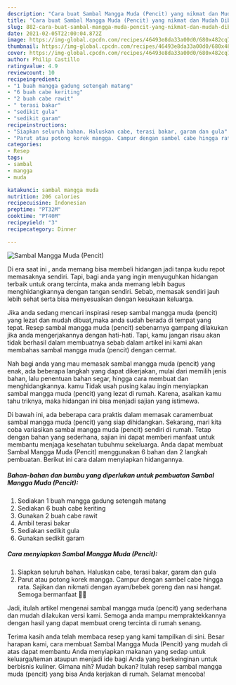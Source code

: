 ```yaml
---
description: "Cara buat Sambal Mangga Muda (Pencit) yang nikmat dan Mudah Dibuat"
title: "Cara buat Sambal Mangga Muda (Pencit) yang nikmat dan Mudah Dibuat"
slug: 882-cara-buat-sambal-mangga-muda-pencit-yang-nikmat-dan-mudah-dibuat
date: 2021-02-05T22:00:04.872Z
image: https://img-global.cpcdn.com/recipes/46493e8da33a00d0/680x482cq70/sambal-mangga-muda-pencit-foto-resep-utama.jpg
thumbnail: https://img-global.cpcdn.com/recipes/46493e8da33a00d0/680x482cq70/sambal-mangga-muda-pencit-foto-resep-utama.jpg
cover: https://img-global.cpcdn.com/recipes/46493e8da33a00d0/680x482cq70/sambal-mangga-muda-pencit-foto-resep-utama.jpg
author: Philip Castillo
ratingvalue: 4.9
reviewcount: 10
recipeingredient:
- "1 buah mangga gadung setengah matang"
- "6 buah cabe keriting"
- "2 buah cabe rawit"
- " terasi bakar"
- "sedikit gula"
- "sedikit garam"
recipeinstructions:
- "Siapkan seluruh bahan. Haluskan cabe, terasi bakar, garam dan gula"
- "Parut atau potong korek mangga. Campur dengan sambel cabe hingga rata. Sajikan dan nikmati dengan ayam/bebek goreng dan nasi hangat. Semoga bermanfaat 💚💚"
categories:
- Resep
tags:
- sambal
- mangga
- muda

katakunci: sambal mangga muda 
nutrition: 206 calories
recipecuisine: Indonesian
preptime: "PT32M"
cooktime: "PT40M"
recipeyield: "3"
recipecategory: Dinner

---
```



![Sambal Mangga Muda (Pencit)](https://img-global.cpcdn.com/recipes/46493e8da33a00d0/680x482cq70/sambal-mangga-muda-pencit-foto-resep-utama.jpg)

Di era  saat ini , anda memang bisa membeli hidangan jadi tanpa kudu repot memasaknya sendiri. Tapi, bagi anda yang ingin menyuguhkan hidangan terbaik untuk orang tercinta, maka anda memang lebih bagus menghidangkannya dengan tangan sendiri. Sebab, memasak sendiri jauh lebih sehat serta bisa menyesuaikan dengan kesukaan keluarga.

Jika anda sedang mencari inspirasi resep sambal mangga muda (pencit) yang lezat dan mudah dibuat,maka anda sudah berada di tempat yang tepat. Resep sambal mangga muda (pencit)  sebenarnya gampang dilakukan jika anda mengerjakannya dengan hati-hati. Tapi, kamu jangan risau akan tidak berhasil dalam membuatnya 
sebab dalam artikel ini kami akan membahas sambal mangga muda (pencit) dengan cermat.  



Nah bagi anda yang mau memasak sambal mangga muda (pencit) yang enak, ada beberapa langkah yang dapat dikerjakan, mulai dari memilih jenis bahan, lalu penentuan bahan segar, hingga cara membuat dan menghidangkannya. kamu Tidak usah pusing kalau ingin menyiapkan sambal mangga muda (pencit) yang lezat di rumah. Karena, asalkan kamu  tahu triknya, maka hidangan ini bisa menjadi sajian yang istimewa.

Di bawah ini, ada beberapa cara praktis  dalam memasak caramembuat sambal mangga muda (pencit) yang siap dihidangkan. Sekarang, mari kita coba variasikan sambal mangga muda (pencit) sendiri di rumah. Tetap dengan bahan yang sederhana, sajian ini dapat memberi manfaat untuk membantu menjaga kesehatan tubuhmu sekeluarga. Anda dapat membuat Sambal Mangga Muda (Pencit) menggunakan 6 bahan dan 2 langkah pembuatan. Berikut ini cara dalam menyiapkan hidangannya.

<!--inarticleads1-->

##### Bahan-bahan dan bumbu yang diperlukan untuk pembuatan Sambal Mangga Muda (Pencit):

1. Sediakan 1 buah mangga gadung setengah matang
1. Sediakan 6 buah cabe keriting
1. Gunakan 2 buah cabe rawit
1. Ambil  terasi bakar
1. Sediakan sedikit gula
1. Gunakan sedikit garam




<!--inarticleads2-->

##### Cara menyiapkan Sambal Mangga Muda (Pencit):

1. Siapkan seluruh bahan. Haluskan cabe, terasi bakar, garam dan gula
1. Parut atau potong korek mangga. Campur dengan sambel cabe hingga rata. Sajikan dan nikmati dengan ayam/bebek goreng dan nasi hangat. Semoga bermanfaat 💚💚




Jadi, itulah artikel mengenai  sambal mangga muda (pencit)  yang sederhana dan mudah dilakukan versi kami. Semoga anda mampu mempraktekkannya dengan hasil yang dapat membuat oreng tercinta di rumah senang. 

Terima kasih anda telah membaca resep yang kami tampilkan di sini. Besar harapan kami, cara membuat  Sambal Mangga Muda (Pencit) yang mudah di atas dapat membantu Anda menyiapkan makanan yang sedap untuk keluarga/teman ataupun menjadi ide bagi Anda yang berkeinginan untuk berbisnis kuliner. Gimana nih? Mudah bukan? Itulah resep sambal mangga muda (pencit) yang bisa Anda kerjakan di rumah. Selamat mencoba!

